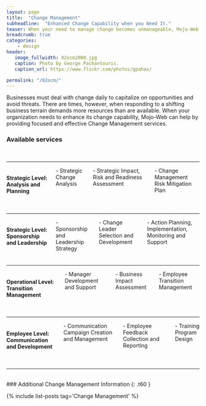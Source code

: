 ```yaml
---
layout: page
title:  "Change Management"
subheadline:  "Enhanced Change Capability when you Need It."
teaser: When your need to manage change becomes unmanageable, Mojo-Web can help.
breadcrumb: true
categories:
    - design
header:
   image_fullwidth: 02ocm2000.jpg
   caption: Photo by George Pachantouris.
   caption_url: https://www.flickr.com/photos/gpahas/

permalink: "/02ocm/"
---
```


Businesses must deal with change daily to capitalize on opportunities and avoid threats. There are times, however, when responding to a shifting business terrain demands more resources than are available. When your organization needs to enhance its change capability, Mojo-Web can help by providing focused and effective Change Management services.

### Available services
<br>
<hr>
<div class="row">
    <div class="medium-4 columns t30">
      <p style="margin:0;"><img src="{{ site.urlimg }}02ocm_an_title.jpg" alt=""></p>
    </div><!-- /.medium-4.columns -->
    <div class="medium-8 columns t30">
      <h4>Strategic Level: Analysis and Planning</h4>
      <p style="margin:0;">- Strategic Change Analysis</p>
      <p style="margin:0;">- Strategic Impact, Risk and Readiness Assessment</p>
      <p style="margin:0;">- Change Management Risk Mitigation Plan</p>
    </div><!-- /.medium-8.columns -->
</div><!-- /.row -->
<br>
<hr>
<div class="row">
  <div class="medium-4 columns t30">
    <img src="{{ site.urlimg }}02ocm_ld_title.jpg" alt="">
  </div><!-- /.medium-4.columns -->
  <div class="medium-8 columns t30">
    <h4>Strategic Level: Sponsorship and Leadership</h4>
    <p style="margin:0;">- Sponsorship and Leadership Strategy</p>
    <p style="margin:0;">- Change Leader Selection and Development</p>
    <p style="margin:0;">- Action Planning, Implementation, Monitoring and Support</p>
  </div><!-- /.medium-8.columns -->
</div><!-- /.row -->
<br>
<hr>
<div class="row">
  <div class="medium-3 columns t30">
    <img src="{{ site.urlimg }}02ocm_mg_title.jpg" alt="">
  </div><!-- /.medium-4.columns -->
  <div class="medium-9 columns t30">
    <h4>Operational Level: Transition Management</h4>
    <p style="margin:0;">- Manager Development and Support</p>
    <p style="margin:0;">- Business Impact Assessment</p>
    <p style="margin:0;">- Employee Transition Management</p>
  </div><!-- /.medium-8.columns -->
</div><!-- /.row -->
<br>
<hr>
<div class="row">
  <div class="medium-3 columns t30">
    <img src="{{ site.urlimg }}02ocm_em_title.jpg" alt="">
  </div><!-- /.medium-4.columns -->
  <div class="medium-9 columns t30">
    <h4>Employee Level: Communication and Development</h4>
    <p style="margin:0;">- Communication Campaign Creation and Management</p>
    <p style="margin:0;">- Employee Feedback Collection and Reporting</p>
    <p style="margin:0;">- Training Program Design</p>
  </div><!-- /.medium-8.columns -->
</div><!-- /.row -->
<br>
<hr>  
<br>
### Additional Change Management Information
{: .t60 }

{% include list-posts tag='Change Management' %}
